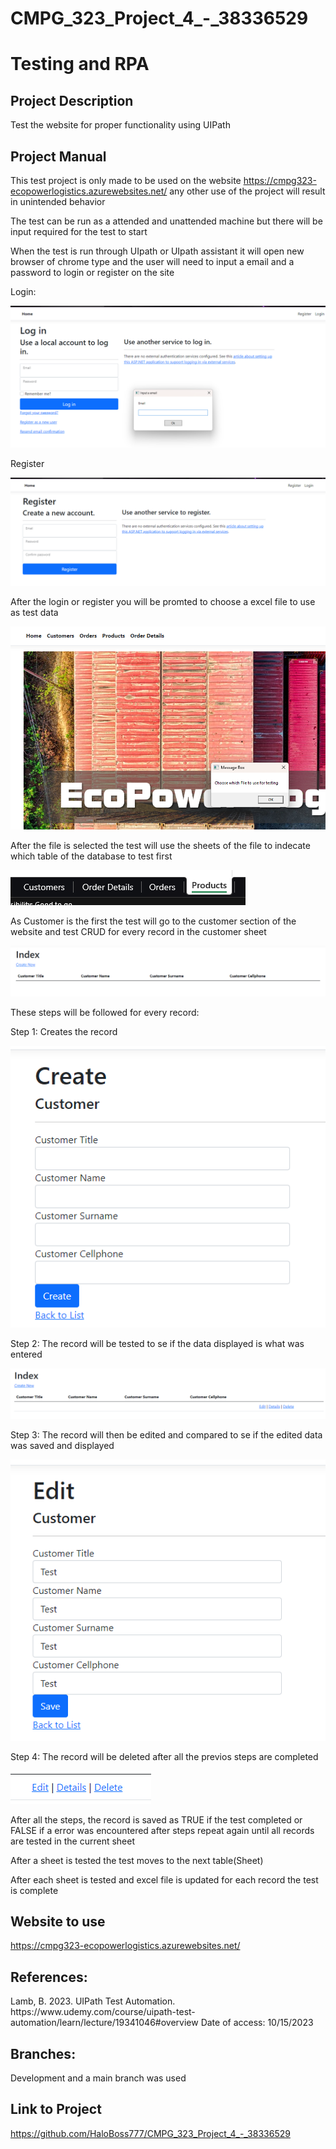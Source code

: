<!DOCTYPE html>
<html>
<body>

<h1>CMPG_323_Project_4_-_38336529</h1>
<h1>Testing and RPA</h1>

<h2>Project Description</h2>
<p>Test the website for proper functionality using UIPath</p>

<h2>Project Manual</h2>
<p3>This test project is only made to be used on the website <a href="https://cmpg323-ecopowerlogistics.azurewebsites.net/">https://cmpg323-ecopowerlogistics.azurewebsites.net/</a> any other use of the project will result in unintended behavior</p3>
<p>The test can be run as a attended and unattended machine but there will be input required for the test to start</p>
<p>When the test is run through UIpath or UIpath assistant it will open new browser of chrome type and the user will need to input a email and a password to login or register on the site</p>
<p>Login:</p>
<img src="/Images/Login.png" alt="Login"></img>
<p>Register</p>
<img src="/Images/Register.png" alt="Register"></img>

<p>After the login or register you will be promted to choose a excel file to use as test data</p>
<img src="/Images/ChooseFile.png" alt="ChooseFile"></img>

<p>After the file is selected the test will use the sheets of the file to indecate which table of the database to test first</p>
<img src="/Images/Sheets.png" alt="Sheets"></img>

<p>As Customer is the first the test will go to the customer section of the website and test CRUD for every record in the customer sheet</p>
<img src="/Images/Customer.png" alt="Customer"></img>

<p>These steps will be followed for every record:</p>
<p>Step 1: Creates the record</p>
<img src="/Images/RecordCreate.png" alt="Create"></img>

<p>Step 2: The record will be tested to se if the data displayed is what was entered</p>
<img src="/Images/Read.png" alt="Read"></img>

<p>Step 3: The record will then be edited and compared to se if the edited data was saved and displayed</p>
<img src="/Images/Update.png" alt="Update"></img>

<p>Step 4: The record will be deleted after all the previos steps are completed</p>
<img src="/Images/Delete.png" alt="Delete"></img>

<p>After all the steps, the record is saved as TRUE if the test completed or FALSE if a error was encountered after steps repeat again until all records are tested in the current sheet</p>
<p>After a sheet is tested the test moves to the next table(Sheet)</p>

<p>After each sheet is tested and excel file is updated for each record the test is complete</p>

<h2>Website to use</h2>
<a href="https://cmpg323-ecopowerlogistics.azurewebsites.net/">https://cmpg323-ecopowerlogistics.azurewebsites.net/</a>

<h2>References:</h2>
<p>Lamb, B. 2023. UIPath Test Automation. https://www.udemy.com/course/uipath-test-automation/learn/lecture/19341046#overview Date of access: 10/15/2023</p>

<h2>Branches:</h2>
<p>Development and a main branch was used</p>

<h2>Link to Project</h2>
<a href="https://github.com/HaloBoss777/CMPG_323_Project_4_-_38336529">https://github.com/HaloBoss777/CMPG_323_Project_4_-_38336529</a>

</body>
</html>
